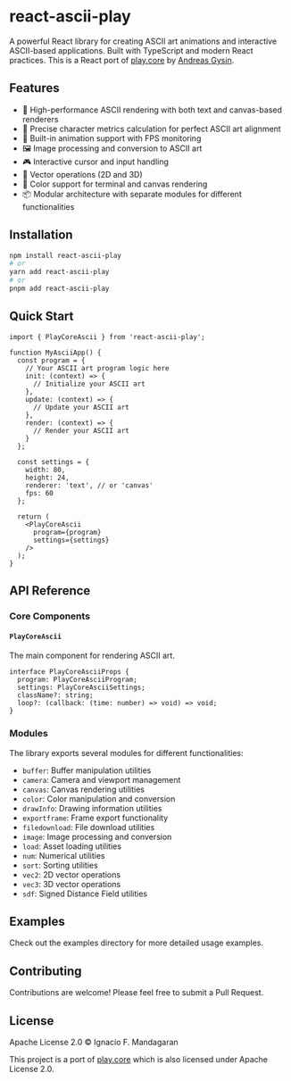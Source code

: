 # react-ascii-play

A powerful React library for creating ASCII art animations and interactive ASCII-based applications. Built with TypeScript and modern React practices. This is a React port of [play.core](https://github.com/ertdfgcvb/play.core) by [Andreas Gysin](https://github.com/ertdfgcvb).

## Features

- 🎨 High-performance ASCII rendering with both text and canvas-based renderers
- 📐 Precise character metrics calculation for perfect ASCII art alignment
- 🎥 Built-in animation support with FPS monitoring
- 🖼️ Image processing and conversion to ASCII art
- 🎮 Interactive cursor and input handling
- 🎯 Vector operations (2D and 3D)
- 🎨 Color support for terminal and canvas rendering
- 📦 Modular architecture with separate modules for different functionalities

## Installation

```bash
npm install react-ascii-play
# or
yarn add react-ascii-play
# or
pnpm add react-ascii-play
```

## Quick Start

```tsx
import { PlayCoreAscii } from 'react-ascii-play';

function MyAsciiApp() {
  const program = {
    // Your ASCII art program logic here
    init: (context) => {
      // Initialize your ASCII art
    },
    update: (context) => {
      // Update your ASCII art
    },
    render: (context) => {
      // Render your ASCII art
    }
  };

  const settings = {
    width: 80,
    height: 24,
    renderer: 'text', // or 'canvas'
    fps: 60
  };

  return (
    <PlayCoreAscii 
      program={program}
      settings={settings}
    />
  );
}
```

## API Reference

### Core Components

#### `PlayCoreAscii`

The main component for rendering ASCII art.

```tsx
interface PlayCoreAsciiProps {
  program: PlayCoreAsciiProgram;
  settings: PlayCoreAsciiSettings;
  className?: string;
  loop?: (callback: (time: number) => void) => void;
}
```

### Modules

The library exports several modules for different functionalities:

- `buffer`: Buffer manipulation utilities
- `camera`: Camera and viewport management
- `canvas`: Canvas rendering utilities
- `color`: Color manipulation and conversion
- `drawInfo`: Drawing information utilities
- `exportframe`: Frame export functionality
- `filedownload`: File download utilities
- `image`: Image processing and conversion
- `load`: Asset loading utilities
- `num`: Numerical utilities
- `sort`: Sorting utilities
- `vec2`: 2D vector operations
- `vec3`: 3D vector operations
- `sdf`: Signed Distance Field utilities

## Examples

Check out the examples directory for more detailed usage examples.

## Contributing

Contributions are welcome! Please feel free to submit a Pull Request.

## License

Apache License 2.0 © Ignacio F. Mandagaran

This project is a port of [play.core](https://github.com/ertdfgcvb/play.core) which is also licensed under Apache License 2.0.
